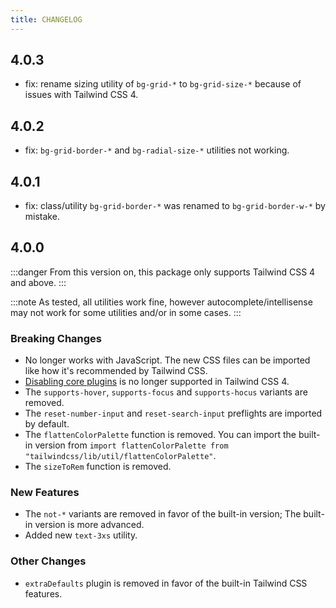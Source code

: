 ```yaml
---
title: CHANGELOG
---
```


## 4.0.3

- fix: rename sizing utility of `bg-grid-*` to `bg-grid-size-*` because of issues with Tailwind CSS 4.

## 4.0.2

- fix: `bg-grid-border-*` and `bg-radial-size-*` utilities not working.

## 4.0.1

- fix: class/utility `bg-grid-border-*` was renamed to `bg-grid-border-w-*` by mistake.

## 4.0.0

:::danger
From this version on, this package only supports Tailwind CSS 4 and above.
:::

:::note
As tested, all utilities work fine, however autocomplete/intellisense may not work for some utilities and/or in some cases.
:::

### Breaking Changes

- No longer works with JavaScript. The new CSS files can be imported like how it's recommended by Tailwind CSS.
- [Disabling core plugins](https://tailwindcss.com/docs/upgrade-guide#disabling-core-plugins) is no longer supported in Tailwind CSS 4.
- The `supports-hover`, `supports-focus` and `supports-hocus` variants are removed.
- The `reset-number-input` and `reset-search-input` preflights are imported by default.
- The `flattenColorPalette` function is removed. You can import the built-in version from `import flattenColorPalette from "tailwindcss/lib/util/flattenColorPalette"`.
- The `sizeToRem` function is removed.

### New Features

- The `not-*` variants are removed in favor of the built-in version; The built-in version is more advanced.
- Added new `text-3xs` utility.

### Other Changes

- `extraDefaults` plugin is removed in favor of the built-in Tailwind CSS features.
